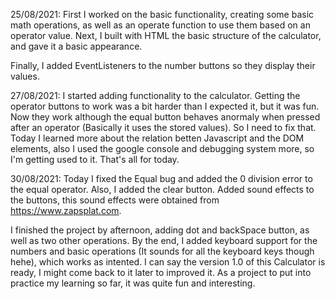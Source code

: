 25/08/2021: First I worked on the basic functionality, creating some basic math operations, as well as an operate function to use them based on an operator value. Next, I built with HTML the basic structure of the calculator, and gave it a basic appearance. 

Finally, I added EventListeners to the number buttons so they display their values.

27/08/2021: I started adding functionality to the calculator. Getting the operator buttons to work was a bit harder than I expected it, but it was fun. Now they work although the equal button behaves anormaly when pressed after an operator (Basically it uses the stored values). So I need to fix that. Today I learned more about the relation betten Javascript and the DOM elements, also I used the google console and debugging system more, so I'm getting used to it. That's all for today.

30/08/2021: Today I fixed the Equal bug and added the 0 division error to the equal operator. Also, I added the clear button. Added sound effects to the buttons, this sound effects were obtained from https://www.zapsplat.com.

I finished the project by afternoon, adding dot and backSpace button, as well as two other operations. By the end, I added keyboard support for the numbers and basic operations (It sounds for all the keyboard keys though hehe), which works as intented. I can say the version 1.0 of this Calculator is ready, I might come back to it later to improved it. As a project to put into practice my learning so far, it was quite fun and interesting.

